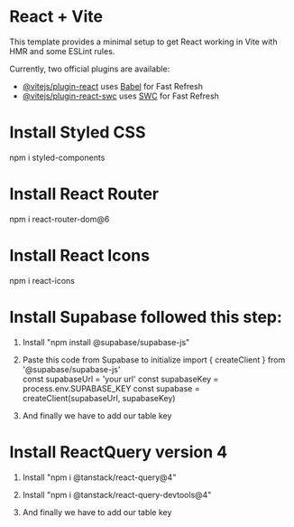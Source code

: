 # React + Vite

This template provides a minimal setup to get React working in Vite with HMR and some ESLint rules.

Currently, two official plugins are available:

- [@vitejs/plugin-react](https://github.com/vitejs/vite-plugin-react/blob/main/packages/plugin-react/README.md) uses [Babel](https://babeljs.io/) for Fast Refresh
- [@vitejs/plugin-react-swc](https://github.com/vitejs/vite-plugin-react-swc) uses [SWC](https://swc.rs/) for Fast Refresh

# Install Styled CSS

npm i styled-components

# Install React Router

npm i react-router-dom@6

# Install React Icons

npm i react-icons

# Install Supabase followed this step:

1. Install "npm install @supabase/supabase-js"

2. Paste this code from Supabase to initialize
   import { createClient } from '@supabase/supabase-js'  
   const supabaseUrl = 'your url'
   const supabaseKey = process.env.SUPABASE_KEY
   const supabase = createClient(supabaseUrl, supabaseKey)

3. And finally we have to add our table key

# Install ReactQuery version 4

1. Install "npm i @tanstack/react-query@4"

2. Install "npm i @tanstack/react-query-devtools@4"

3. And finally we have to add our table key
